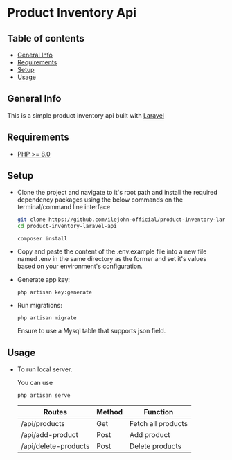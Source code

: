 # Product Inventory Api

## Table of contents

-   [General Info](#general-info)
-   [Requirements](#requirements)
-   [Setup](#setup)
-   [Usage](#usage)

## General Info

This is a simple product inventory api built with [Laravel](Laravel.com)

## Requirements

-   [PHP >= 8.0](https://www.php.net/ "PHP")

## Setup

-   Clone the project and navigate to it's root path and install the required dependency packages using the below commands on the terminal/command line interface

    ```bash
    git clone https://github.com/ilejohn-official/product-inventory-laravel-api
    cd product-inventory-laravel-api
    ```

    ```
    composer install
    ```

-   Copy and paste the content of the .env.example file into a new file named .env in the same directory as the former and set it's values based on your environment's configuration.

-   Generate app key:

    ```
    php artisan key:generate
    ```

-   Run migrations:

    ```
    php artisan migrate
    ```

    Ensure to use a Mysql table that supports json field.

## Usage

-   To run local server.

    You can use

    ```
    php artisan serve
    ```

    | Routes               | Method | Function           |
    | -------------------- | ------ | ------------------ |
    | /api/products        | Get    | Fetch all products |
    | /api/add-product     | Post   | Add product        |
    | /api/delete-products | Post   | Delete products    |
